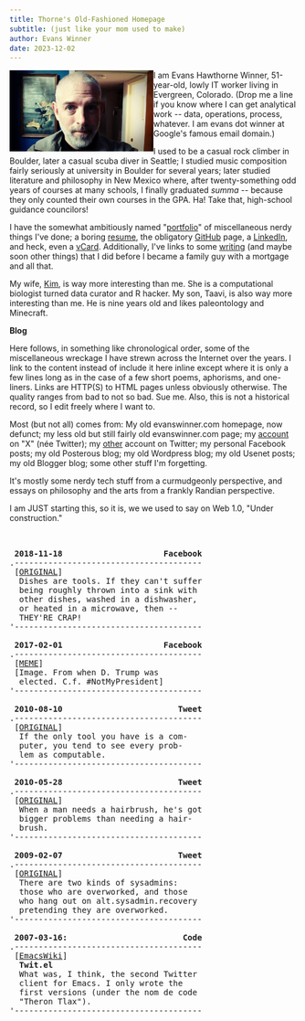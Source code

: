 ```yaml
---
title: Thorne's Old-Fashioned Homepage
subtitle: (just like your mom used to make)
author: Evans Winner
date: 2023-12-02
---
```


<img src="me.jpg" style="max-width:50%;float:left;">

I am Evans Hawthorne Winner, 51-year-old,
lowly IT worker living in Evergreen, Colorado.
(Drop me a line if you know where I can get analytical work --
data, operations, process, whatever.
I am evans dot winner at Google's famous email domain.)

I used to be a casual rock climber in Boulder,
later a casual scuba diver in Seattle;
I studied music composition fairly seriously at university in Boulder for several years;
later studied literature and philosophy in New Mexico where,
after twenty-something odd years of courses at many schools,
I finally graduated *summa* -- because they only counted their own courses in the GPA.
Ha! Take that, high-school guidance councilors!

I have the somewhat ambitiously named "[portfolio](./portfolio.html)"
of miscellaneous nerdy things I've done;
a boring [resume](./resume.html),
the obligatory [GitHub](https://github.com/evanswinner) page,
a [LinkedIn](https://www.linkedin.com/in/evanswinner/),
and heck, even a [vCard](./vcard.vcf).
Additionally, I've links to some [writing](./writing.html)
(and maybe soon other things)
that I did before I became a family guy with a mortgage and all that.

My wife, [Kim](https://scholar.google.com/citations?user=wuyqb2sAAAAJ&hl=en&oi=ao),
is way more interesting than me. She is a computational biologist
turned data curator and R hacker.
My son, Taavi, is also way more interesting than me.
He is nine years old and likes paleontology and Minecraft.

**Blog**

Here follows, in something like chronological order,
some of the miscellaneous wreckage
I have strewn across the Internet over the years.
I link to the content instead of include it here inline
except where it is only a few lines long
as in the case of a few short poems, aphorisms, and one-liners.
Links are HTTP(S) to HTML pages unless obviously otherwise.
The quality ranges from bad to not so bad. Sue me.
Also, this is not a historical record,
so I edit freely where I want to.

Most (but not all) comes from:
My old evanswinner.com homepage, now defunct;
my less old but still fairly old evanswinner.com page;
my [account](https://twitter.com/thorne) on "X" (née Twitter);
my [other](https://twitter.com/evans_h_winner) account on Twitter;
my personal Facebook posts;
my old Posterous blog;
my old Wordpress blog;
my old Usenet posts;
my old Blogger blog;
some other stuff I'm forgetting.

It's mostly some nerdy tech stuff
from a curmudgeonly perspective,
and essays on philosophy and the arts
from a frankly Randian perspective.

I am JUST starting this, so it is,
we we used to say on Web 1.0, "Under construction."






<pre>


 <b>2018-11-18                     Facebook</b>
.---------------------------------------
 [<a href="https://www.facebook.com/bellsound/posts/pfbid0fF79vqKRJx6yT3MbVJBFpnomp1UdzzBSXSqicwqR8XFEZvVFE5QpaztQtjukN45gl">ORIGINAL</a>]
  Dishes are tools. If they can't suffer
  being roughly thrown into a sink with
  other dishes, washed in a dishwasher,
  or heated in a microwave, then --
  THEY'RE CRAP! 
'---------------------------------------

 <b>2017-02-01                     Facebook</b>
.---------------------------------------
 [<a href="https://www.facebook.com/bellsound/posts/pfbid02f3rebW3NRAKYU9EXun5JrqkZFEg3tiAQA1f3gpCp6zzx5dW6XfTzH8XNJZS7i2Enl">MEME</a>]
 [Image. From when D. Trump was
  elected. C.f. #NotMyPresident]
'---------------------------------------
 
 <b>2010-08-10                        Tweet</b>
.---------------------------------------
 [<a href="https://x.com/thorne/status/20522017408?s=2">ORIGINAL</a>]
  If the only tool you have is a com-
  puter, you tend to see every prob-
  lem as computable.  
'---------------------------------------

 <b>2010-05-28                        Tweet</b>
.---------------------------------------
 [<a href="https://x.com/thorne/status/14888533862?s=20">ORIGINAL</a>]
  When a man needs a hairbrush, he's got
  bigger problems than needing a hair-
  brush.
'---------------------------------------

 <b>2009-02-07                        Tweet</b>
.---------------------------------------
 [<a href="https://x.com/thorne/status/1187534264?s=20">ORIGINAL</a>]
  There are two kinds of sysadmins:
  those who are overworked, and those
  who hang out on alt.sysadmin.recovery
  pretending they are overworked.
'---------------------------------------

 <b>2007-03-16:                        Code</b>
.---------------------------------------
 [<a href="https://www.emacswiki.org/emacs/TwIt">EmacsWiki</a>]
  <b>Twit.el</b>
  What was, I think, the second Twitter
  client for Emacs. I only wrote the
  first versions (under the nom de code
  "Theron Tlax").
'---------------------------------------

</pre>


